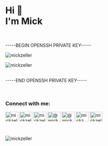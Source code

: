 <h1>Hi 👋<br>I'm Mick</h1>
<br>
<p>
    <span>-----BEGIN OPENSSH PRIVATE KEY-----</span>
    <br>
<p><img align="center"
        src="https://github-readme-stats.vercel.app/api/top-langs?username=mickzeller&show_icons=true&theme=dark&locale=en&layout=compact"
        alt="mickzeller"/></p>

<p><img align="center" src="https://github-readme-streak-stats.herokuapp.com/?user=mickzeller&theme=dark"
        alt="mickzeller"/></p>
<br>
<span>-----END OPENSSH PRIVATE KEY-----</span>
</p>
<br>


<h3 align="left">Connect with me:</h3>
<p align="left">
    <a href="https://linkedin.com/in/mickzeller" target="blank"><img align="center"
                                                                     src="https://raw.githubusercontent.com/rahuldkjain/github-profile-readme-generator/master/src/images/icons/Social/linked-in-alt.svg"
                                                                     alt="mickzeller" height="30" width="40"/></a>
    <a href="https://kaggle.com/mickzeller" target="blank"><img align="center"
                                                                src="https://raw.githubusercontent.com/rahuldkjain/github-profile-readme-generator/master/src/images/icons/Social/kaggle.svg"
                                                                alt="mickzeller" height="30" width="40"/></a>
    <a href="https://instagram.com/mickzeller" target="blank"><img align="center"
                                                                   src="https://raw.githubusercontent.com/rahuldkjain/github-profile-readme-generator/master/src/images/icons/Social/instagram.svg"
                                                                   alt="mickzeller" height="30" width="40"/></a>
    <a href="https://medium.com/@mickzeller" target="blank"><img align="center"
                                                                 src="https://raw.githubusercontent.com/rahuldkjain/github-profile-readme-generator/master/src/images/icons/Social/medium.svg"
                                                                 alt="@mickzeller" height="30" width="40"/></a>
    <a href="https://www.youtube.com/c/@mickzeller" target="blank"><img align="center"
                                                                        src="https://raw.githubusercontent.com/rahuldkjain/github-profile-readme-generator/master/src/images/icons/Social/youtube.svg"
                                                                        alt="@mickzeller" height="30" width="40"/></a>
    <a href="https://www.hackerrank.com/mickz" target="blank"><img align="center"
                                                                   src="https://raw.githubusercontent.com/rahuldkjain/github-profile-readme-generator/master/src/images/icons/Social/hackerrank.svg"
                                                                   alt="mickz" height="30" width="40"/></a>
    <a href="https://www.leetcode.com/mickzeller" target="blank"><img align="center"
                                                                      src="https://raw.githubusercontent.com/rahuldkjain/github-profile-readme-generator/master/src/images/icons/Social/leet-code.svg"
                                                                      alt="mickzeller" height="30" width="40"/></a>
</p>

<br>

<p align="left"><img
        src="https://komarev.com/ghpvc/?username=mickzeller&label=The%20Golden%20Tally&color=dbe000&style=flat"
        alt="mickzeller"/></p>
